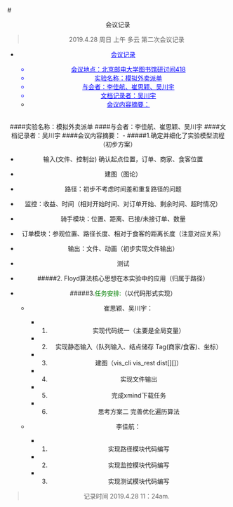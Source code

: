 #<center>会议记录<center>
> 2019.4.28 周日 上午 多云 第二次会议记录   

- <font color="blue"><u>会议记录   
   
  - 会议地点：北京邮电大学图书馆研讨间418
  - 实验名称：模拟外卖派单
  - 与会者：李佳航、崔思颖、吴川宇
  - 文档记录者：吴川宇
  - 会议内容摘要：</u></font>
<br>
####实验名称：模拟外卖派单   
####与会者：李佳航、崔思颖、吴川宇   
####文档记录者：吴川宇   
####会议内容摘要：    
- #####1.确定并细化了实验模型流程（初步方案）   

  - 输入(文件、控制台)  确认起点位置，订单、商家、食客位置   
  - 建图（图论）
  - 路径：初步不考虑时间差和重复路径的问题
  - 监控：收益、时间（相对开始时间、对订单开始、剩余时间、超时情况）
  - 骑手模块：位置、距离、已接/未接订单、数量
  - 订单模块：参观位置、路径长度、相对于食客的距离长度（注意对应关系）
  - 输出：文件、动画（初步实现文件输出）
  - 测试

- #####2. Floyd算法核心思想在本实验中的应用（归属于路径）
   
- #####3.<font color="green">任务安排:</font>（以代码形式实现）   <br>
  
  * 崔思颖、吴川宇：  
     - 1. 实现代码统一（主要是全局变量）
     - 2. 实现静态输入（队列输入、结点储存 Tag(商家/食客)、坐标）   
     - 3. 建图（vis_cli  vis_rest  dist[][]）
     - 4. 实现文件输出
     - 5. 完成xmind下载任务 
     - 6. 思考方案二 完善优化遍历算法

  * 李佳航：
     - 1. 实现路径模块代码编写
     - 2. 实现监控模块代码编写
     - 3. 实现测试模块代码编写
> 记录时间 2019.4.28 11：24am.